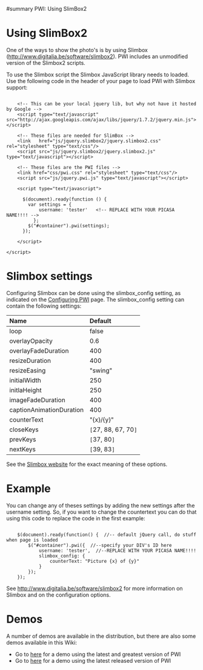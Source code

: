 ﻿#summary PWI: Using SlimBox2

# Using SlimBox2 #

One of the ways to show the photo's is by using Slimbox (http://www.digitalia.be/software/slimbox2). PWI includes an unmodified version of the Slimbox2 scripts.

To use the Slimbox script the Slimbox JavaScript library needs to loaded.  Use the following code in the header of your
page to load PWI with Slimbox support:

```

    <!-- This can be your local jquery lib, but why not have it hosted by Google -->
    <script type="text/javascript" src="http://ajax.googleapis.com/ajax/libs/jquery/1.7.2/jquery.min.js"></script>

    <!-- These files are needed for SlimBox -->
    <link   href="js/jquery.slimbox2/jquery.slimbox2.css" rel="stylesheet" type="text/css"/>
    <script src="js/jquery.slimbox2/jquery.slimbox2.js" type="text/javascript"></script>

    <!-- These files are the PWI files -->
    <link href="css/pwi.css" rel="stylesheet" type="text/css"/>
    <script src="js/jquery.pwi.js" type="text/javascript"></script>

    <script type="text/javascript">

      $(document).ready(function () {
        var settings = {
            username: 'tester'   <!-- REPLACE WITH YOUR PICASA NAME!!!! -->
          };
        $("#container").pwi(settings);
      });

    </script>

</script>

```

# Slimbox settings #

Configuring Slimbox can be done using the slimbox\_config setting, as indicated on the [Configuring PWI](Configuration.md) page. The slimbox\_config setting can contain the following settings:

| **Name** | **Default** |
|:---------|:------------|
| loop     | false       |
| overlayOpacity | 0.6         |
| overlayFadeDuration | 400         |
| resizeDuration | 400         |
| resizeEasing | "swing"     |
| initialWidth | 250         |
| initlaHeight | 250         |
| imageFadeDuration | 400         |
| captionAnimationDuration | 400         |
| counterText | "{x}/{y}"   |
| closeKeys | `[`27, 88, 67, 70`]` |
| prevKeys | `[`37, 80`]` |
| nextKeys | `[`39, 83`]` |


See the [Slimbox website](http://www.digitalia.be/software/slimbox2) for the exact meaning of these options.

# Example #

You can change any of theses settings by adding the new settings after the username setting. So, if you want to change the countertext you can do that using this code to replace the code in the first example:

```

    $(document).ready(function() {  //-- default jQuery call, do stuff when page is loaded
        $("#container").pwi({  //--specify your DIV's ID here
            username: 'tester',  //--REPLACE WITH YOUR PICASA NAME!!!!
            slimbox_config: {
                counterText: "Picture {x} of {y}"
            }
        });
    });

```

See http://www.digitalia.be/software/slimbox2 for more information on Slimbox and on the configuration options.

# Demos #

A number of demos are available in the distribution, but there are also some demos available in this Wiki:
  * Go to [here](SlimBoxDemoLatest.md) for a demo using the latest and greatest version of PWI
  * Go to [here](SlimBoxDemoCurrent.md) for a demo using the latest released version of PWI